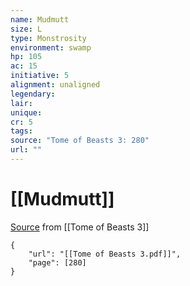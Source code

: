 ```yaml
---
name: Mudmutt
size: L
type: Monstrosity
environment: swamp
hp: 105
ac: 15
initiative: 5
alignment: unaligned
legendary: 
lair: 
unique: 
cr: 5
tags: 
source: "Tome of Beasts 3: 280"
url: ""
---
```

# [[Mudmutt]]

[Source](zotero://open-pdf/library/items/BLGR9HVR?page=280) from [[Tome of Beasts 3]]

```pdf
{
	"url": "[[Tome of Beasts 3.pdf]]",
	"page": [280]
}
```

